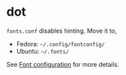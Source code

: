 dot
=====

`fonts.conf` disables hinting.  Move it to,

* Fedora: `~/.config/fontconfig/`
* Ubuntu: `~/.fonts/`

See
[Font configuration](https://wiki.archlinux.org/index.php/font_configuration)
for more details.
